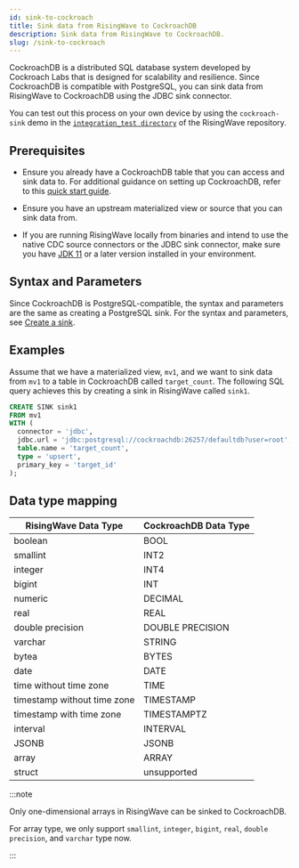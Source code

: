 ```yaml
---
id: sink-to-cockroach
title: Sink data from RisingWave to CockroachDB
description: Sink data from RisingWave to CockroachDB.
slug: /sink-to-cockroach 
---
```

<head>
  <link rel="canonical" href="https://docs.risingwave.com/docs/current/sink-to-cockroach/" />
</head>

CockroachDB is a distributed SQL database system developed by Cockroach Labs that is designed for scalability and resilience. Since CockroachDB is compatible with PostgreSQL, you can sink data from RisingWave to CockroachDB using the JDBC sink connector. 

You can test out this process on your own device by using the `cockroach-sink` demo in the [`integration_test directory`](https://github.com/risingwavelabs/risingwave/tree/main/integration_tests) of the RisingWave repository.

## Prerequisites

- Ensure you already have a CockroachDB table that you can access and sink data to.
  For additional guidance on setting up CockroachDB, refer to this [quick start guide](https://www.cockroachlabs.com/docs/cockroachcloud/quickstart).

- Ensure you have an upstream materialized view or source that you can sink data from.

- If you are running RisingWave locally from binaries and intend to use the native CDC source connectors or the JDBC sink connector, make sure you have [JDK 11](https://openjdk.org/projects/jdk/11/) or a later version installed in your environment.

## Syntax and Parameters

Since CockroachDB is PostgreSQL-compatible, the syntax and parameters are the same as creating a PostgreSQL sink. For the syntax and parameters, see [Create a sink](/guides/sink-to-postgres.md#create-a-sink​). 

## Examples

Assume that we have a materialized view, `mv1`, and we want to sink data from `mv1` to a table in CockroachDB called `target_count`. The following SQL query achieves this by creating a sink in RisingWave called `sink1`. 

```sql
CREATE SINK sink1
FROM mv1 
WITH (
  connector = 'jdbc',
  jdbc.url = 'jdbc:postgresql://cockroachdb:26257/defaultdb?user=root',
  table.name = 'target_count',
  type = 'upsert',
  primary_key = 'target_id'
);
```

## Data type mapping

| RisingWave Data Type | CockroachDB Data Type|
|--------------------- |--------------------- |
|boolean               | BOOL                 |
|smallint              | INT2                 |
|integer               | INT4                 |
|bigint                | INT                  |
|numeric               | DECIMAL              |
|real                  | REAL                 |
|double precision      | DOUBLE PRECISION     |
|varchar               | STRING               |
|bytea                 | BYTES                |
|date                  | DATE                 |
|time without time zone| TIME                 |
|timestamp without time zone| TIMESTAMP        |
|timestamp with time zone| TIMESTAMPTZ        |
|interval              | INTERVAL             |
|JSONB                 | JSONB                |
|array                 | ARRAY                |
|struct                | unsupported          |

:::note

Only one-dimensional arrays in RisingWave can be sinked to CockroachDB.

For array type, we only support `smallint`, `integer`, `bigint`, `real`, `double precision`, and `varchar` type now.

:::
